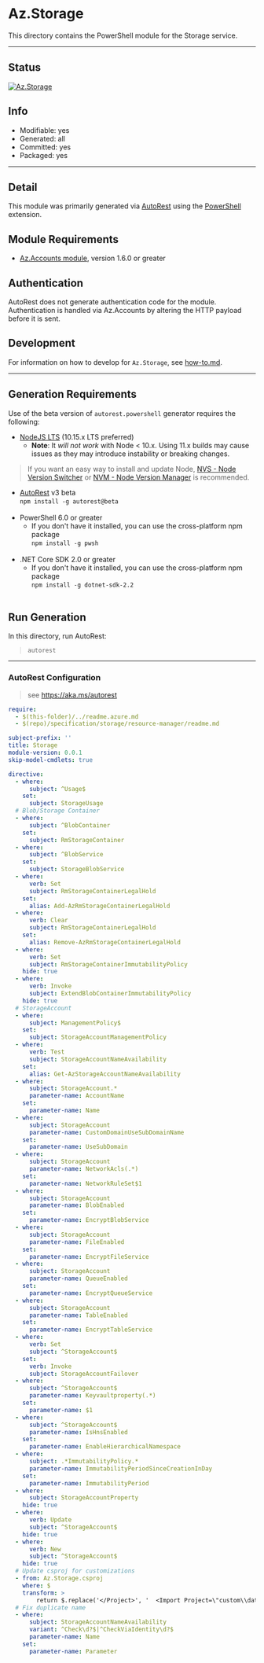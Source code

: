 <!-- region Generated -->
# Az.Storage
This directory contains the PowerShell module for the Storage service.

---
## Status
[![Az.Storage](https://img.shields.io/powershellgallery/v/Az.Storage.svg?style=flat-square&label=Az.Storage "Az.Storage")](https://www.powershellgallery.com/packages/Az.Storage/)

## Info
- Modifiable: yes
- Generated: all
- Committed: yes
- Packaged: yes

---
## Detail
This module was primarily generated via [AutoRest](https://github.com/Azure/autorest) using the [PowerShell](https://github.com/Azure/autorest.powershell) extension.

## Module Requirements
- [Az.Accounts module](https://www.powershellgallery.com/packages/Az.Accounts/), version 1.6.0 or greater

## Authentication
AutoRest does not generate authentication code for the module. Authentication is handled via Az.Accounts by altering the HTTP payload before it is sent.

## Development
For information on how to develop for `Az.Storage`, see [how-to.md](how-to.md).
<!-- endregion -->

---
## Generation Requirements
Use of the beta version of `autorest.powershell` generator requires the following:
- [NodeJS LTS](https://nodejs.org) (10.15.x LTS preferred)
  - **Note**: It *will not work* with Node < 10.x. Using 11.x builds may cause issues as they may introduce instability or breaking changes.
> If you want an easy way to install and update Node, [NVS - Node Version Switcher](../nodejs/installing-via-nvs.md) or [NVM - Node Version Manager](../nodejs/installing-via-nvm.md) is recommended.
- [AutoRest](https://aka.ms/autorest) v3 beta <br>`npm install -g autorest@beta`<br>&nbsp;
- PowerShell 6.0 or greater
  - If you don't have it installed, you can use the cross-platform npm package <br>`npm install -g pwsh`<br>&nbsp;
- .NET Core SDK 2.0 or greater
  - If you don't have it installed, you can use the cross-platform npm package <br>`npm install -g dotnet-sdk-2.2`<br>&nbsp;

## Run Generation
In this directory, run AutoRest:
> `autorest`

---
### AutoRest Configuration
> see https://aka.ms/autorest

``` yaml
require:
  - $(this-folder)/../readme.azure.md
  - $(repo)/specification/storage/resource-manager/readme.md

subject-prefix: ''
title: Storage
module-version: 0.0.1
skip-model-cmdlets: true

directive:
  - where:
      subject: ^Usage$
    set:
      subject: StorageUsage
  # Blob/Storage Container
  - where:
      subject: ^BlobContainer
    set:
      subject: RmStorageContainer
  - where:
      subject: ^BlobService
    set:
      subject: StorageBlobService
  - where:
      verb: Set
      subject: RmStorageContainerLegalHold
    set:
      alias: Add-AzRmStorageContainerLegalHold
  - where:
      verb: Clear
      subject: RmStorageContainerLegalHold
    set:
      alias: Remove-AzRmStorageContainerLegalHold
  - where:
      verb: Set
      subject: RmStorageContainerImmutabilityPolicy
    hide: true
  - where:
      verb: Invoke
      subject: ExtendBlobContainerImmutabilityPolicy
    hide: true
  # StorageAccount
  - where:
      subject: ManagementPolicy$
    set:
      subject: StorageAccountManagementPolicy
  - where:
      verb: Test
      subject: StorageAccountNameAvailability
    set:
      alias: Get-AzStorageAccountNameAvailability
  - where:
      subject: StorageAccount.*
      parameter-name: AccountName
    set:
      parameter-name: Name
  - where:
      subject: StorageAccount
      parameter-name: CustomDomainUseSubDomainName
    set:
      parameter-name: UseSubDomain
  - where:
      subject: StorageAccount
      parameter-name: NetworkAcls(.*)
    set:
      parameter-name: NetworkRuleSet$1
  - where:
      subject: StorageAccount
      parameter-name: BlobEnabled
    set:
      parameter-name: EncryptBlobService
  - where:
      subject: StorageAccount
      parameter-name: FileEnabled
    set:
      parameter-name: EncryptFileService
  - where:
      subject: StorageAccount
      parameter-name: QueueEnabled
    set:
      parameter-name: EncryptQueueService
  - where:
      subject: StorageAccount
      parameter-name: TableEnabled
    set:
      parameter-name: EncryptTableService
  - where:
      verb: Set
      subject: ^StorageAccount$
    set:
      verb: Invoke
      subject: StorageAccountFailover
  - where:
      subject: ^StorageAccount$
      parameter-name: Keyvaultproperty(.*)
    set:
      parameter-name: $1
  - where:
      subject: ^StorageAccount$
      parameter-name: IsHnsEnabled
    set:
      parameter-name: EnableHierarchicalNamespace
  - where:
      subject: .*ImmutabilityPolicy.*
      parameter-name: ImmutabilityPeriodSinceCreationInDay
    set:
      parameter-name: ImmutabilityPeriod
  - where:
      subject: StorageAccountProperty
    hide: true
  - where:
      verb: Update
      subject: ^StorageAccount$
    hide: true
  - where:
      verb: New
      subject: ^StorageAccount$
    hide: true
  # Update csproj for customizations
  - from: Az.Storage.csproj
    where: $
    transform: >
        return $.replace('</Project>', '  <Import Project=\"custom\\dataplane.props\" />\n</Project>' );
  # Fix duplicate name
  - where:
      subject: StorageAccountNameAvailability
      variant: ^Check\d?$|^CheckViaIdentity\d?$
      parameter-name: Name
    set:
      parameter-name: Parameter
```
